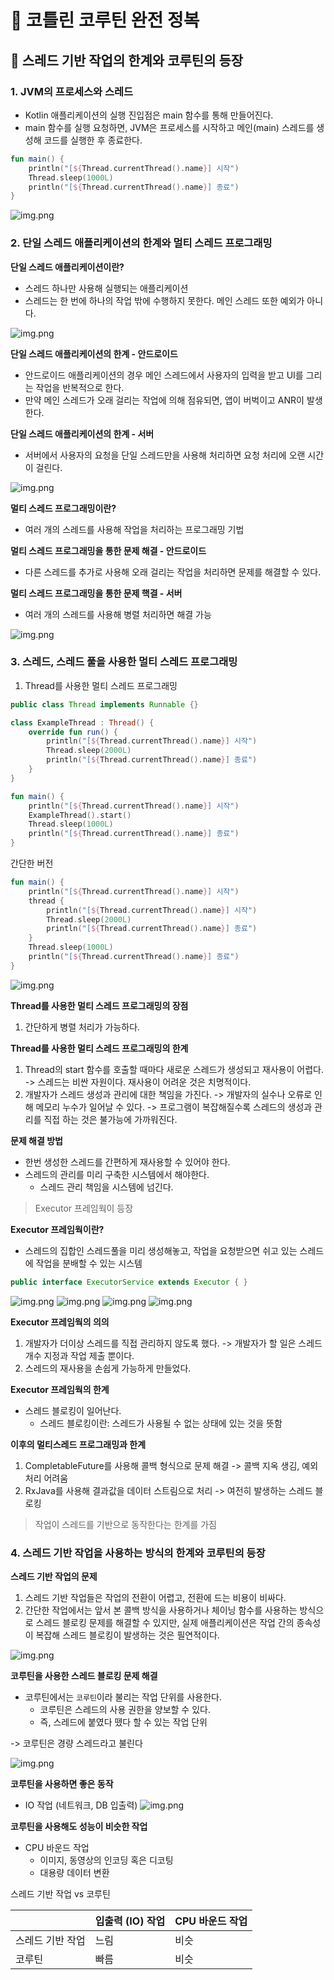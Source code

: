 # :pushpin: 코틀린 코루틴 완전 정복

## :seedling: 스레드 기반 작업의 한계와 코루틴의 등장

### 1. JVM의 프로세스와 스레드
- Kotlin 애플리케이션의 실행 진입점은 main 함수를 통해 만들어진다.
- main 함수를 실행 요청하면, JVM은 프로세스를 시작하고 메인(main) 스레드를 생성해 코드를 실행한 후 종료한다.

```kotlin
fun main() {
    println("[${Thread.currentThread().name}] 시작")
    Thread.sleep(1000L)
    println("[${Thread.currentThread().name}] 종료")
}
```
![img.png](img/img1.png)


### 2. 단일 스레드 애플리케이션의 한계와 멀티 스레드 프로그래밍
**단일 스레드 애플리케이션이란?**
- 스레드 하나만 사용해 실행되는 애플리케이션
- 스레드는 한 번에 하나의 작업 밖에 수행하지 못한다. 메인 스레드 또한 예외가 아니다.

![img.png](img/img2.png)

**단일 스레드 애플리케이션의 한계 - 안드로이드**
- 안드로이드 애플리케이션의 경우 메인 스레드에서 사용자의 입력을 받고 UI를 그리는 작업을 반복적으로 한다.
- 만약 메인 스레드가 오래 걸리는 작업에 의해 점유되면, 앱이 버벅이고 ANR이 발생한다.

**단일 스레드 애플리케이션의 한계 - 서버**
- 서버에서 사용자의 요청을 단일 스레드만을 사용해 처리하면 요청 처리에 오랜 시간이 걸린다.

![img.png](img/img3.png)

**멀티 스레드 프로그래밍이란?**
- 여러 개의 스레드를 사용해 작업을 처리하는 프로그래밍 기법

**멀티 스레드 프로그래밍을 통한 문제 해결 - 안드로이드**
- 다른 스레드를 추가로 사용해 오래 걸리는 작업을 처리하면 문제를 해결할 수 있다.

**멀티 스레드 프로그래밍을 통한 문제 핵결 - 서버**
- 여러 개의 스레드를 사용해 병렬 처리하면 해결 가능

![img.png](img/img4.png)

### 3. 스레드, 스레드 풀을 사용한 멀티 스레드 프로그래밍
1. Thread를 사용한 멀티 스레드 프로그래밍

```java
public class Thread implements Runnable {}
```

```kotlin
class ExampleThread : Thread() {
    override fun run() {
        println("[${Thread.currentThread().name}] 시작")
        Thread.sleep(2000L)
        println("[${Thread.currentThread().name}] 종료")
    }
}

fun main() {
    println("[${Thread.currentThread().name}] 시작")
    ExampleThread().start()
    Thread.sleep(1000L)
    println("[${Thread.currentThread().name}] 종료")
}
```

간단한 버전 
```kotlin
fun main() {
    println("[${Thread.currentThread().name}] 시작")
    thread {
        println("[${Thread.currentThread().name}] 시작")
        Thread.sleep(2000L)
        println("[${Thread.currentThread().name}] 종료")
    }
    Thread.sleep(1000L)
    println("[${Thread.currentThread().name}] 종료")
}
```

![img.png](./img/img5.png)

**Thread를 사용한 멀티 스레드 프로그래밍의 장점**
1. 간단하게 병렬 처리가 가능하다.

**Thread를 사용한 멀티 스레드 프로그래밍의 한계**
1. Thread의 start 함수를 호출할 때마다 새로운 스레드가 생성되고 재사용이 어렵다.
-> 스레드는 비싼 자원이다. 재사용이 어려운 것은 치명적이다.
2. 개발자가 스레드 생성과 관리에 대한 책임을 가진다.
-> 개발자의 실수나 오류로 인해 메모리 누수가 일어날 수 있다.
-> 프로그램이 복잡해질수록 스레드의 생성과 관리를 직접 하는 것은 불가능에 가까워진다.

**문제 해결 방법**
- 한번 생성한 스레드를 간편하게 재사용할 수 있어야 한다.
- 스레드의 관리를 미리 구축한 시스템에서 해야한다.
    - 스레드 관리 책임을 시스템에 넘긴다.

> Executor 프레임웍이 등장

**Executor 프레임웍이란?**
- 스레드의 집합인 스레드풀을 미리 생성해놓고, 작업을 요청받으면 쉬고 있는 스레드에 작업을 분배할 수 있는 시스템

```java
public interface ExecutorService extends Executor { }
```

![img.png](./img/img6.png)
![img.png](./img/img7.png)
![img.png](./img/img8.png)
![img.png](./img/img9.png)

**Executor 프레임웍의 의의**
1. 개발자가 더이상 스레드를 직접 관리하지 않도록 했다.
-> 개발자가 할 일은 스레드 개수 지정과 작업 제출 뿐이다.
2. 스레드의 재사용을 손쉽게 가능하게 만들었다.

**Executor 프레임웍의 한계**
- 스레드 블로킹이 일어난다.
  - 스레드 블로킹이란: 스레드가 사용될 수 없는 상태에 있는 것을 뜻함

**이후의 멀티스레드 프로그래밍과 한계**
1. CompletableFuture를 사용해 콜백 형식으로 문제 해결 -> 콜백 지옥 생김, 예외 처리 어려움 
2. RxJava를 사용해 결과값을 데이터 스트림으로 처리 -> 여전히 발생하는 스레드 블로킹
> 작업이 스레드를 기반으로 동작한다는 한계를 가짐 

### 4. 스레드 기반 작업을 사용하는 방식의 한계와 코루틴의 등장
**스레드 기반 작업의 문제**
1. 스레드 기반 작업들은 작업의 전환이 어렵고, 전환에 드는 비용이 비싸다.
2. 간단한 작업에서는 앞서 본 콜백 방식을 사용하거나 체이닝 함수를 사용하는 방식으로 
스레드 블로킹 문제를 해결할 수 있지만, 실제 애플리케이션은 작업 간의 종속성이 복잡해 스레드 블로킹이 발생하는 것은 필연적이다.

![img.png](./img/img11.png)

**코루틴을 사용한 스레드 블로킹 문제 해결**
- 코루틴에서는 `코루틴`이라 불리는 작업 단위를 사용한다.
  - 코루틴은 스레드의 사용 권한을 양보할 수 있다.
  - 즉, 스레드에 붙였다 뗐다 할 수 있는 작업 단위

-> 코루틴은 경량 스레드라고 불린다

![img.png](./img/img12.png)


**코루틴을 사용하면 좋은 동작**
- IO 작업 (네트워크, DB 입출력)
![img.png](./img/img13.png)

**코루틴을 사용해도 성능이 비슷한 작업**
- CPU 바운드 작업
  - 이미지, 동영상의 인코딩 혹은 디코팅
  - 대용량 데이터 변환

스레드 기반 작업 vs 코루틴

| | 입출력 (IO) 작업 | CPU 바운드 작업 |
|---|---|---|
|스레드 기반 작업|느림|비슷|
|코루틴|빠름|비슷|

